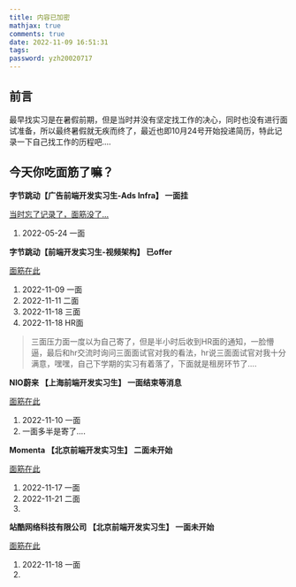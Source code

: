 ```yaml
---
title: 内容已加密
mathjax: true
comments: true
date: 2022-11-09 16:51:31
tags:
password: yzh20020717
---
```

## 前言

最早找实习是在暑假前期，但是当时并没有坚定找工作的决心，同时也没有进行面试准备，所以最终暑假就无疾而终了，最近也即10月24号开始投递简历，特此记录一下自己找工作的历程吧....


## 今天你吃面筋了嘛？

**字节跳动【广告前端开发实习生-Ads Infra】  一面挂**

[当时忘了记录了，面筋没了...]()

1. 2022-05-24 一面

**字节跳动【前端开发实习生-视频架构】 已offer**

[面筋在此](https://www.dropbox.com/s/h7dz4s6dkl48am8/%E8%A7%86%E9%A2%91%E4%BA%91%E5%9B%A2%E9%98%9F.md?dl=0)

1. 2022-11-09 一面
2. 2022-11-11 二面
3. 2022-11-18 三面
4. 2022-11-18 HR面

> 三面压力面一度以为自己寄了，但是半小时后收到HR面的通知，一脸懵逼，最后和hr交流时询问三面面试官对我的看法，hr说三面面试官对我十分满意，嘿嘿，自己下学期的实习有着落了，下面就是租房环节了....


**NIO蔚来 【上海前端开发实习生】 一面结束等消息**

[面筋在此](https://www.dropbox.com/home/%E9%9D%A2%E7%AD%8B/NIO%E8%94%9A%E6%9D%A5?preview=%E4%B8%8A%E6%B5%B7%E5%89%8D%E7%AB%AF%E5%BC%80%E5%8F%91%E5%AE%9E%E4%B9%A0%E7%94%9F.md)

1. 2022-11-10 一面
2. 一面多半是寄了....

**Momenta 【北京前端开发实习生】 二面未开始**

[面筋在此](https://www.dropbox.com/s/pab0bgbu5ynxudu/%E5%8C%97%E4%BA%AC.md?dl=0)

1. 2022-11-17 一面
2. 2022-11-21 二面
3. 

**站酷网络科技有限公司 【北京前端开发实习生】 一面未开始**

[面筋在此]()

1. 2022-11-18 一面
2. 